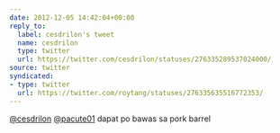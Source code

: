 ```yaml
---
date: 2012-12-05 14:42:04+00:00
reply_to:
  label: cesdrilon's tweet
  name: cesdrilon
  type: twitter
  url: https://twitter.com/cesdrilon/statuses/276335289537024000/
source: twitter
syndicated:
- type: twitter
  url: https://twitter.com/roytang/statuses/276335635516772353/
---
```


[@cesdrilon](https://twitter.com/cesdrilon/) [@pacute01](https://twitter.com/pacute01/) dapat po bawas sa pork barrel